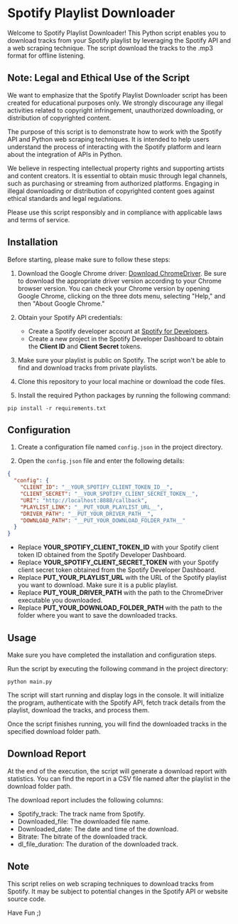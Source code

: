# Spotify Playlist Downloader

Welcome to Spotify Playlist Downloader! This Python script enables you to download tracks from your Spotify playlist by leveraging the Spotify API and a web scraping technique. The script download the tracks to the .mp3 format for offline listening.

## Note: Legal and Ethical Use of the Script

We want to emphasize that the Spotify Playlist Downloader script has been created for educational purposes only. We strongly discourage any illegal activities related to copyright infringement, unauthorized downloading, or distribution of copyrighted content.

The purpose of this script is to demonstrate how to work with the Spotify API and Python web scraping techniques. It is intended to help users understand the process of interacting with the Spotify platform and learn about the integration of APIs in Python.

We believe in respecting intellectual property rights and supporting artists and content creators. It is essential to obtain music through legal channels, such as purchasing or streaming from authorized platforms. Engaging in illegal downloading or distribution of copyrighted content goes against ethical standards and legal regulations.

Please use this script responsibly and in compliance with applicable laws and terms of service.

## Installation

Before starting, please make sure to follow these steps:

1. Download the Google Chrome driver: [Download ChromeDriver](https://chromedriver.chromium.org/downloads). Be sure to download the appropriate driver version according to your Chrome browser version. You can check your Chrome version by opening Google Chrome, clicking on the three dots menu, selecting "Help," and then "About Google Chrome."

2. Obtain your Spotify API credentials:

   - Create a Spotify developer account at [Spotify for Developers](https://developer.spotify.com/dashboard/applications).
   - Create a new project in the Spotify Developer Dashboard to obtain the **Client ID** and **Client Secret** tokens.

3. Make sure your playlist is public on Spotify. The script won't be able to find and download tracks from private playlists.

4. Clone this repository to your local machine or download the code files.

5. Install the required Python packages by running the following command:

```
pip install -r requirements.txt
```

## Configuration

1. Create a configuration file named `config.json` in the project directory.

2. Open the `config.json` file and enter the following details:

```json
{
  "config": {
    "CLIENT_ID": "__YOUR_SPOTIFY_CLIENT_TOKEN_ID__",
    "CLIENT_SECRET": "__YOUR_SPOTIFY_CLIENT_SECRET_TOKEN__",
    "URI": "http://localhost:8888/callback",
    "PLAYLIST_LINK": "__PUT_YOUR_PLAYLIST_URL__",
    "DRIVER_PATH": "__PUT_YOUR_DRIVER_PATH__",
    "DOWNLOAD_PATH": "__PUT_YOUR_DOWNLOAD_FOLDER_PATH__"
  }
}
```

- Replace **YOUR_SPOTIFY_CLIENT_TOKEN_ID** with your Spotify client token ID obtained from the Spotify Developer Dashboard.
- Replace **YOUR_SPOTIFY_CLIENT_SECRET_TOKEN** with your Spotify client secret token obtained from the Spotify Developer Dashboard.
- Replace **PUT_YOUR_PLAYLIST_URL** with the URL of the Spotify playlist you want to download. Make sure it is a public playlist.
- Replace **PUT_YOUR_DRIVER_PATH** with the path to the ChromeDriver executable you downloaded.
- Replace **PUT_YOUR_DOWNLOAD_FOLDER_PATH** with the path to the folder where you want to save the downloaded tracks.

## Usage

Make sure you have completed the installation and configuration steps.

Run the script by executing the following command in the project directory:

```
python main.py
```

The script will start running and display logs in the console. It will initialize the program, authenticate with the Spotify API, fetch track details from the playlist, download the tracks, and process them.

Once the script finishes running, you will find the downloaded tracks in the specified download folder path.

## Download Report

At the end of the execution, the script will generate a download report with statistics. You can find the report in a CSV file named after the playlist in the download folder path.

The download report includes the following columns:

- Spotify_track: The track name from Spotify.
- Downloaded_file: The downloaded file name.
- Downloaded_date: The date and time of the download.
- Bitrate: The bitrate of the downloaded track.
- dl_file_duration: The duration of the downloaded track.

## Note

This script relies on web scraping techniques to download tracks from Spotify. It may be subject to potential changes in the Spotify API or website source code.

Have Fun ;)
